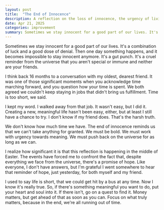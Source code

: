 ```yaml
---
layout: post
title:  "The End of Innocence"
description: A reflection on the loss of innocence, the urgency of living meaningfully, and the importance of bold action in the face of life's unpredictable twists. A personal journey of embracing change, pursuing purpose, and learning to cherish time.
date: Apr 21, 2025
categories: improvement
summary: Sometimes we stay innocent for a good part of our lives. It's a combination of luck and a good dose of denial...
---
```


Sometimes we stay innocent for a good part of our lives. It's a combination of luck and a good dose of denial. Then one day something happens, and it becomes impossible to stay innocent anymore. It's a gut punch. It's a cruel reminder from the universe that you aren't special or immune and neither are your friends.

I think back 16 months to a conversation with my oldest, dearest friend. It was one of those significant moments when you acknowledge time marching forward, and you question how your time is spent. We both agreed we couldn't keep staying in jobs that didn't bring us fulfillment. Time is too short, we said.

I kept my word. I walked away from that job. It wasn't easy, but I did it. Creating a new, meaningful life hasn't been easy, either, but at least I still have a chance to try. I don't know if my friend does. That's the harsh truth.

We don't know how much time we have. The end of innocence reminds us that we can't take anything for granted. We must be bold. We must work with urgency towards meaning. We must push back on the universe for as long as we can.

I realize how significant it is that this reflection is happening in the middle of Easter. The events have forced me to confront the fact that, despite everything we face from the universe, there's a promise of hope. Like everyone, I don't have answers, but I'm grateful I went somewhere to hear that reminder of hope, just yesterday, for both myself and my friend.

I used to say life is short, that we could get hit by a bus at any time. Now I know it's really true. So, if there's something meaningful you want to do, put your heart and soul into it. If there isn't, go on a quest to find it. Money matters, but get ahead of that as soon as you can. Focus on what truly matters, because in the end, we're all running out of time.

